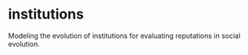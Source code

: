 # institutions
Modeling the evolution of institutions for evaluating reputations in social evolution.
